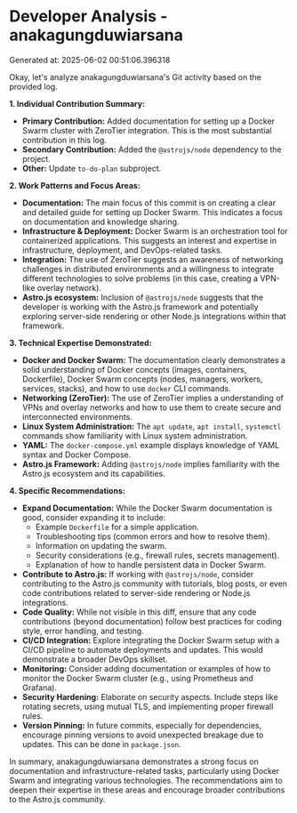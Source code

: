 # Developer Analysis - anakagungduwiarsana
Generated at: 2025-06-02 00:51:06.396318

Okay, let's analyze anakagungduwiarsana's Git activity based on the provided log.

**1. Individual Contribution Summary:**

*   **Primary Contribution:** Added documentation for setting up a Docker Swarm cluster with ZeroTier integration. This is the most substantial contribution in this log.
*   **Secondary Contribution:** Added the `@astrojs/node` dependency to the project.
*   **Other:** Update `to-do-plan` subproject.

**2. Work Patterns and Focus Areas:**

*   **Documentation:** The main focus of this commit is on creating a clear and detailed guide for setting up Docker Swarm. This indicates a focus on documentation and knowledge sharing.
*   **Infrastructure & Deployment:** Docker Swarm is an orchestration tool for containerized applications.  This suggests an interest and expertise in infrastructure, deployment, and DevOps-related tasks.
*   **Integration:**  The use of ZeroTier suggests an awareness of networking challenges in distributed environments and a willingness to integrate different technologies to solve problems (in this case, creating a VPN-like overlay network).
*   **Astro.js ecosystem:** Inclusion of `@astrojs/node` suggests that the developer is working with the Astro.js framework and potentially exploring server-side rendering or other Node.js integrations within that framework.

**3. Technical Expertise Demonstrated:**

*   **Docker and Docker Swarm:** The documentation clearly demonstrates a solid understanding of Docker concepts (images, containers, Dockerfile), Docker Swarm concepts (nodes, managers, workers, services, stacks), and how to use `docker` CLI commands.
*   **Networking (ZeroTier):**  The use of ZeroTier implies a understanding of VPNs and overlay networks and how to use them to create secure and interconnected environments.
*   **Linux System Administration:** The `apt update`, `apt install`, `systemctl` commands show familiarity with Linux system administration.
*   **YAML:** The `docker-compose.yml` example displays knowledge of YAML syntax and Docker Compose.
*   **Astro.js Framework:** Adding `@astrojs/node` implies familiarity with the Astro.js ecosystem and its capabilities.

**4. Specific Recommendations:**

*   **Expand Documentation:** While the Docker Swarm documentation is good, consider expanding it to include:
    *   Example `Dockerfile` for a simple application.
    *   Troubleshooting tips (common errors and how to resolve them).
    *   Information on updating the swarm.
    *   Security considerations (e.g., firewall rules, secrets management).
    *   Explanation of how to handle persistent data in Docker Swarm.
*   **Contribute to Astro.js:** If working with `@astrojs/node`, consider contributing to the Astro.js community with tutorials, blog posts, or even code contributions related to server-side rendering or Node.js integrations.
*   **Code Quality:** While not visible in this diff, ensure that any code contributions (beyond documentation) follow best practices for coding style, error handling, and testing.
*   **CI/CD Integration:**  Explore integrating the Docker Swarm setup with a CI/CD pipeline to automate deployments and updates.  This would demonstrate a broader DevOps skillset.
*   **Monitoring:**  Consider adding documentation or examples of how to monitor the Docker Swarm cluster (e.g., using Prometheus and Grafana).
*   **Security Hardening:** Elaborate on security aspects. Include steps like rotating secrets, using mutual TLS, and implementing proper firewall rules.
*   **Version Pinning:** In future commits, especially for dependencies, encourage pinning versions to avoid unexpected breakage due to updates. This can be done in `package.json`.

In summary, anakagungduwiarsana demonstrates a strong focus on documentation and infrastructure-related tasks, particularly using Docker Swarm and integrating various technologies. The recommendations aim to deepen their expertise in these areas and encourage broader contributions to the Astro.js community.
